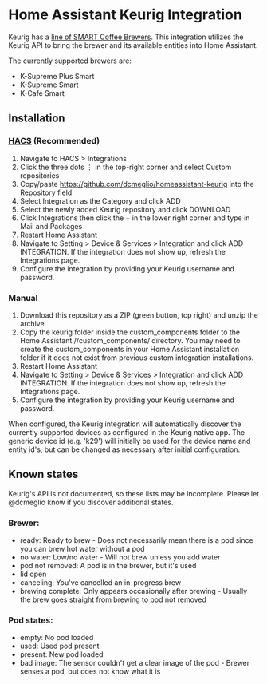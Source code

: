 # Home Assistant Keurig Integration

Keurig has a [line of SMART Coffee Brewers](https://www.keurig.com/lp/smart-family). This integration utilizes the Keurig API to bring the brewer and its available entities into Home Assistant.

The currently supported brewers are:

- K-Supreme Plus Smart
- K-Supreme Smart
- K-Café Smart

## Installation
### [HACS](https://github.com/hacs/integration) (Recommended)
1. Navigate to HACS > Integrations
2. Click the three dots ⋮ in the top-right corner and select Custom repositories
3. Copy/paste https://github.com/dcmeglio/homeassistant-keurig into the Repository field
4. Select Integration as the Category and click ADD
5. Select the newly added Keurig repository and click DOWNLOAD
6. Click Integrations then click the + in the lower right corner and type in Mail and Packages
7. Restart Home Assistant
8. Navigate to Setting > Device & Services > Integration and click ADD INTEGRATION. If the integration does not show up, refresh the Integrations page.
9. Configure the integration by providing your Keurig username and password.

### Manual
1. Download this repository as a ZIP (green button, top right) and unzip the archive
2. Copy the keurig folder inside the custom_components folder to the Home Assistant /<config path>/custom_components/ directory. You may need to create the custom_components in your Home Assistant installation folder if it does not exist from previous custom integration installations.
3. Restart Home Assistant
4. Navigate to Setting > Device & Services > Integration and click ADD INTEGRATION. If the integration does not show up, refresh the Integrations page.
5. Configure the integration by providing your Keurig username and password.

When configured, the Keurig integration will automatically discover the currently supported devices as configured in the Keurig native app. The generic device id (e.g. 'k29') will initially be used for the device name and entity id's, but can be changed as necessary after initial configuration. 

## Known states
<div class='note'>
Keurig's API is not documented, so these lists may be incomplete. Please let @dcmeglio know if you discover additional states.
</div>

### Brewer:
- ready: Ready to brew - Does not necessarily mean there is a pod since you can brew hot water without a pod
- no water: Low/no water - Will not brew unless you add water
- pod not removed: A pod is in the brewer, but it's used
- lid open
- canceling: You've cancelled an in-progress brew
- brewing complete: Only appears occasionally after brewing - Usually the brew goes straight from brewing to pod not removed

### Pod states:
- empty: No pod loaded
- used: Used pod present
- present: New pod loaded
- bad image: The sensor couldn't get a clear image of the pod - Brewer senses a pod, but does not know what it is
